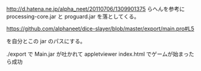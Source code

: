 http://d.hatena.ne.jp/alpha_neet/20110706/1309901375
らへんを参考に processing-core.jar と proguard.jar を落としてくる。

https://github.com/alphaneet/dice-slayer/blob/master/export/main.pro#L5

を自分とこの jar のパスにする。

./export で Main.jar が吐かれて appletviewer index.html でゲームが始まったら成功